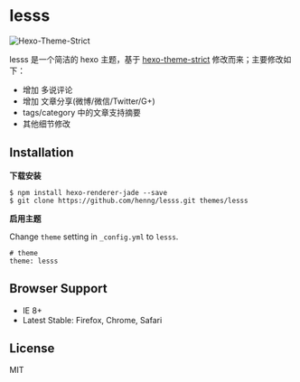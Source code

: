 # lesss

![Hexo-Theme-Strict](http://i.imgur.com/A0cKWPh.png)

lesss 是一个简洁的 hexo 主题，基于 [hexo-theme-strict](https://github.com/17/hexo-theme-strict) 修改而来；主要修改如下：

- 增加 多说评论
- 增加 文章分享(微博/微信/Twitter/G+)
- tags/category 中的文章支持摘要
- 其他细节修改

## Installation

**下载安装**
```
$ npm install hexo-renderer-jade --save
$ git clone https://github.com/henng/lesss.git themes/lesss
```

**启用主题**

Change `theme` setting in `_config.yml` to `lesss`.
```
# theme
theme: lesss
```

## Browser Support
- IE 8+
- Latest Stable: Firefox, Chrome, Safari

## License
MIT